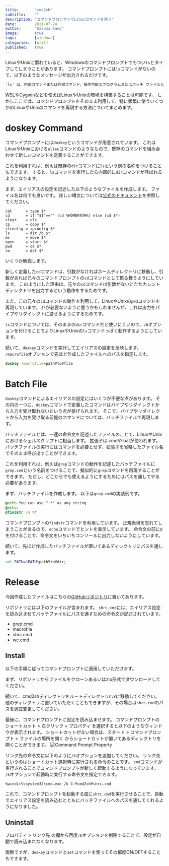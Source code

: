 ```yaml
---
title:       "cmd2sh"
subtitle:    ""
description: "コマンドプロンプトでLinuxコマンドを使う"
date:        2021-07-24
author:      "Kazuma Kano"
image:       true
tags:        [windows]
categories:  [util]
published:   true
---
```


LinuxやUnixに慣れていると、Windowsのコマンドプロンプトでもつい`ls`とタイプしてしまうことがあります。
コマンドプロンプトには`ls`コマンドがないので、以下のようなメッセージが出力されるだけです。
```cmd
'ls' は、内部コマンドまたは外部コマンド、操作可能なプログラムまたはバッチ ファイルとして認識されていません。
```

[WSL](https://docs.microsoft.com/ja-jp/windows/wsl/)や[Cygwin](https://www.cygwin.com/)などを使えばLinuxやUnixの環境を構築することは可能です。
しかしここでは、コマンドプロンプトをそのまま利用して、特に頻繁に使ういくつかのLinuxやUnixのコマンドを再現する方法についてまとめます。

# doskey Command
コマンドプロンプトには`doskey`というコマンドが用意されています。
これはLinuxやUnixにおける`alias`コマンドのようなもので、既存のコマンドを組み合わせて新しいコマンドを定義することができます。

これを利用すれば、例えば既存の`dir`コマンドに`ls`という別の名称をつけることもできます。
すると、`ls`コマンドを実行したら内部的に`dir`コマンドが呼ばれるようになります。

まず、エイリアスの設定を記述した以下のようなファイルを作成します。
ファイル名は何でも良いです。
詳しい構文については[公式のドキュメント](https://docs.microsoft.com/ja-jp/windows-server/administration/windows-commands/doskey)を参照してください。
```
cat      = type $*
cd       = if "$1"=="" (cd %HOMEPATH%) else (cd $*)
clear    = cls
cp       = copy $*
ifconfig = ipconfig $*
ls       = dir /b $*
mv       = move $*
open     = start $*
pwd      = cd $*
rm       = del $*
```

いくつか解説します。

新しく定義した`cd`コマンドは、引数がなければホームディレクトリに移動し、引数があれば元々のコマンドプロンプトの`cd`コマンドとして振る舞うようにしています。
このようにした理由は、元々の`cd`コマンドは引数がないとただカレントディレクトリを出力するという動作をするためです。

また、この元々の`cd`コマンドの動作を利用して、LinuxやUnixの`pwd`コマンドを再現しています。
`$*`が必要ないように思うかもしれませんが、これは出力をパイプやリダイレクトに渡せるようにするためです。

`ls`コマンドについては、そのままの`dir`コマンドだと使いにくいので、`/b`オプションを付けることでよりLinuxやUnixの`ls`コマンドっぽく動作するようにしています。

続いて、`doskey`コマンドを実行してエイリアスの設定を反映します。
`/macrofile`オプションで先ほど作成したファイルへのパスを指定します。
```cmd
doskey /macrofile=path¥to¥file
```

# Batch File
`doskey`コマンドによるエイリアスの設定にはいくつか不便な点があります。
その内の一つに、`doskey`コマンドで定義したコマンドはパイプやリダイレクトから入力を受け取れないという点が挙げられます。
そこで、パイプやリダイレクトから入力を受け取る前提のコマンドについては、バッチファイルで再現します。

バッチファイルとは、一連の命令文を記述したファイルのことで、LinuxやUnixにおけるシェルスクリプトに相当します。
拡張子は.cmdや.batが使われます。
バッチファイルの実行にはコマンドを必要とせず、拡張子を省略したファイル名でそのまま呼び出すことができます。

これを利用すれば、例えば`grep`コマンドの動作を記述したバッチファイルに`grep.cmd`という名前をつけることで、擬似的に`grep`コマンドを再現することができます。
ただし、どこからでも使えるようにするためにはパスを通してやる必要があります。

まず、バッチファイルを作成します。
以下は`grep.cmd`の実装例です。
```cmd
@echo You can use ".*" as any string
@echo.
@findstr /n %*
```

コマンドプロンプトの`findstr`コマンドを利用しています。
正規表現を忘れてしまうことがあるので、`echo`コマンドでヒントを表示しています。
命令文の前に`@`を付けることで、命令文をいちいちコンソールに出力しないようにしています。

続いて、先ほど作成したバッチファイルが置いてあるディレクトリにパスを通します。
```cmd
set PATH=%PATH%path¥to¥dir;
```

# Release
今回作成したファイルはこちらの[GitHubリポジトリ](https://github.com/kazumakano/cmd2sh)に置いてあります。

リポジトリには以下のファイルが含まれます。
`shrc.cmd`には、エイリアス設定を読み込ませてバッチファイルにパスを通すための命令文が記述されています。
- grep.cmd
- macrofile
- shrc.cmd
- wc.cmd

## Install
以下の手順に従ってコマンドプロンプトに適用していただけます。

まず、リポジトリからファイルをクローンあるいはzip形式でダウンロードしてください。

続いて、cmd2shディレクトリをルートディレクトリ`C:¥`に移動してください。
他のディレクトリに置いていただくこともできますが、その場合は`shrc.cmd`のパスを適宜変更してください。

最後に、コマンドプロンプトに設定を読み込ませます。
コマンドプロンプトのショートカット > 右クリック > プロパティ を選択すると以下のようなウィンドウが表示されます。
ショートカットがない場合は、スタート > コマンドプロンプト > ファイルの場所を開く からショートカットが置いてあるディレクトリを開くことができます。
![Command Prompt Property](../../img/post-20210724-01.png)

リンク先の命令文に以下のように`/k`オプションを追加してください。
リンク先というのはショートカット選択時に実行される命令のことです。
`cmd`コマンドが実行されることでコマンドプロンプトが新しく起動するようになっています。
`/k`オプションで起動時に実行する命令文を指定できます。
```
%windir%\system32\cmd.exe /k C:¥cmd2sh¥shrc.cmd
```

これで、コマンドプロンプトを起動する度に`shrc.cmd`を実行させることで、自動でエイリアス設定を読み込むとともにバッチファイルへのパスを通してくれるようになりました。

## Uninstall
プロパティ > リンク先 の欄から再度`/k`オプションを削除することで、設定が自動で読み込まれなくなります。

面倒ですが、`doskey`コマンドと`set`コマンドを使ってその都度ON/OFFすることもできます。
